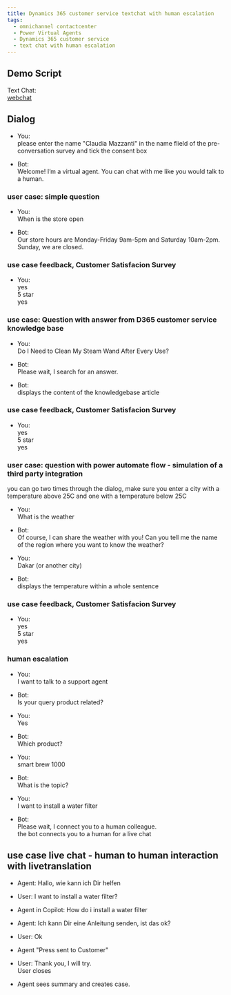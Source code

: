 ```yaml
---
title: Dynamics 365 customer service textchat with human escalation
tags:
  - omnichannel contactcenter
  - Power Virtual Agents
  - Dynamics 365 customer service
  - text chat with human escalation
---
```


## Demo Script

Text Chat:  
[webchat](https://www.nttdemo.de/d365)

## Dialog

* You:  
  please enter the name "Claudia Mazzanti" in the name flield of the pre-conversation survey and tick the consent box

* Bot:  
  Welcome! I’m a virtual agent. You can chat with me like you would talk to a human.

### user case: simple question
* You:  
  When is the store open  

* Bot:  
  Our store hours are
  Monday-Friday 9am-5pm and
  Saturday 10am-2pm.
  Sunday, we are closed.

### use case feedback, Customer Satisfacion Survey
* You:  
  yes  
  5 star  
  yes  

### use case: Question with answer from D365 customer service knowledge base
* You:  
  Do I Need to Clean My Steam Wand After Every Use?

* Bot:  
  Please wait, I search for an answer.  

* Bot:  
 displays the content of the knowledgebase article

### use case feedback, Customer Satisfacion Survey
* You:  
  yes  
  5 star  
  yes  

### user case: question with power automate flow - simulation of a third party integration
you can go two times through the dialog, make sure you enter a city with a temperature above 25C and one with a temperature below 25C

* You:  
  What is the weather  

* Bot:  
  Of course, I can share the weather with you! Can you tell me the name of the region where you want to know the weather?  

* You:  
  Dakar (or another city) 

* Bot:  
  displays the temperature within a whole sentence

### use case feedback, Customer Satisfacion Survey

* You:  
  yes  
  5 star  
  yes  

### human escalation

* You:  
  I want to talk to a support agent  

* Bot:  
  Is your query product related?  

* You:  
  Yes  

* Bot:  
 Which product?  

* You:  
  smart brew 1000  

* Bot:  
  What is the topic?  

* You:  
  I want to install a water filter 

* Bot:  
  Please wait, I connect you to a human colleague.  
  the bot connects you to a human for a live chat

## use case live chat - human to human interaction with livetranslation

* Agent: Hallo, wie kann ich Dir helfen  
* User: I want to install a water filter?  

* Agent in Copilot: How do i install a water filter  

* Agent: Ich kann Dir eine Anleitung senden, ist das ok?  
* User: Ok  

* Agent "Press sent to Customer"  

* User: Thank you, I will try.  
  User closes  

* Agent sees summary and creates case.  






